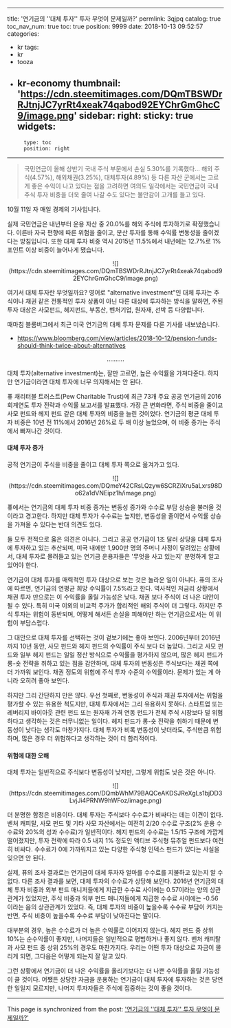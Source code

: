
---
title: '연기금의 ''대체 투자'' 투자 무엇이 문제일까?'
permlink: 3qjpq
catalog: true
toc_nav_num: true
toc: true
position: 9999
date: 2018-10-13 09:52:57
categories:
- kr
tags:
- kr
- tooza
- kr-economy
thumbnail: 'https://cdn.steemitimages.com/DQmTBSWDrRJtnjJC7yrRt4xeak74qabod92EYChrGmGhcC9/image.png'
sidebar:
    right:
        sticky: true
widgets:
    -
        type: toc
        position: right
---


>국민연금이 올해 상반기 국내 주식 부문에서 손실 5.30%를 기록했다... 해외 주식(4.57%), 해외채권(3.25%), 대체투자(4.89%) 등 다른 자산 군에서는 고르게 좋은 수익이 나고 있다는 점을 고려하면 여의도 일각에서는 국민연금이 국내 주식 투자 비중을 더욱 줄여 나갈 수도 있다는 불안감이 고개를 들고 있다.  

10월 11일 자 매일 경제의 기사입니다. 

실제 국민연금은 내년부터 운용 자산 중 20.0%를 해외 주식에 투자하기로 확정했습니다. 이른바 자국 편향에 따른 위험을 줄이고, 분산 투자를 통해 수익률 변동성을 줄이겠다는 방침입니다. 또한 대체 투자 비중 역시 2015년 11.5%에서 내년에는 12.7%로 1% 포인트 이상 비중이 늘어나게 됐습니다. 

<center>
![](https://cdn.steemitimages.com/DQmTBSWDrRJtnjJC7yrRt4xeak74qabod92EYChrGmGhcC9/image.png)
</center>

여기서 대체 투자란 무엇일까요?  영어로 "alternative investment"인 대체 투자는 주식이나 채권 같은 전통적인 투자 상품이 아닌 다른 대상에 투자하는 방식을 말하면, 주된 투자 대상은 사모펀드, 헤지펀드, 부동산, 벤처기업, 원자재, 선박 등 다양합니다.  

때마침 블룸버그에서 최근 미국 연기금의 대체 투자 문제를 다룬 기사를 내보냈습니다.  

- https://www.bloomberg.com/view/articles/2018-10-12/pension-funds-should-think-twice-about-alternatives  

<center> 
.......... 
</center> 

대체 투자(alternative investment)는, 잘만 고르면, 높은 수익률을 가져다준다. 하지만 연기금이라면 대체 투자에 너무 의지해서는 안 된다. 

퓨 채리터블 트러스트(Pew Charitable Trust)에 최근 73개 주요 공공 연기금의 2016 회계연도 투자 전략과 수익률 보고서를 발표했다. 가장 큰 변화라면, 주식 비중을 줄이고 사모 펀드와 헤지 펀드 같은 대체 투자의 비중을 늘린 것이었다. 연기금의 평균 대체 투자 비중은 10년 전 11%에서 2016년 26%로 두 배 이상 늘었으며, 이 비중 증가는 주식에서 빠져나간 것이다.  

#### 대체 투자 증가 
공적 연기금이 주식을 비중을 줄이고 대체 투자 쪽으로 옮겨가고 있다. 
<center>
﻿![](https://cdn.steemitimages.com/DQmeY42CRsLQzyw6SCRZiXru5aLxrs98Do62a1dVNEipz1h/image.png)
</center>

퓨에서는 연기금의 대체 투자 비중 증가는 변동성 증가와 수수료 부담 상승을 불러올 것이라고 경고한다. 하지만 대체 투자가 수수료는 높지만, 변동성을 줄이면서 수익률 상승을 가져올 수 있다는 반대 의견도 있다. 

둘 모두 전적으로 옳은 의견은 아니다. 그리고 공공 연기금이 1조 달러 상당을 대체 투자에 투자하고 있는 추산되며, 미국 내에만 1,900만 명의 주머니 사정이 달려있는 상황에서, 대체 투자로 몰려들고 있는 연기금 운용자들은 '무엇을 사고 있는지' 분명하게 알고 있어야 한다.  

연기금이 대체 투자를 매력적인 투자 대상으로 보는 것은 놀라운 일이 아니다. 퓨의 조사에 따르면, 연기금의 연평균 희망 수익률이 7.5%라고 한다. 역사적인 저금리 상황에서 채권 투자 만으로는 이 수익률을 올릴 가능성은 낮다. 채권 보다 주식이 더 나은 대안이 될 수 있다. 특히 미국 이외의 비교적 주가가 합리적인 해외 주식이 더 그렇다. 하지만 주식 투자는 위험이 동반되며, 어떻게 해서든 손실을 피해야만 하는 연기금으로서는 이 위험이 부담스럽다.  

그 대안으로 대체 투자를 선택하는 것이 겉보기에는 좋아 보인다. 2006년부터 2016년까지 10년 동안, 사모 펀드와 헤지 펀드의 수익률이 주식 보다 더 높았다. 그리고 사모 펀드와 일부 헤지 펀드는 일일 정산 방식으로 수익률을 평가하지 않으며, 많은 헤지 펀드가 롱-숏 전략을 취하고 있는 점을 감안하며, 대체 투자의 변동성은 주식보다는 채권 쪽에 더 가까워 보인다. 채권 정도의 위험에 주식 투자 수준의 수익률이라. 문제가 있는 게 아니라 오히려 좋아 보인다.  

하지만 그리 간단하지 만은 않다. 우선 첫째로, 변동성이 주식과 채권 투자에서는 위험을 평가할 수 있는 유용한 척도지만, 대체 투자에서는 그리 유용하지 못하다. 스타트업 또는 레버리지 바이아웃 관련 펀드 또는 원자재 가격 연동 펀드가 전체 주식 시장보다 덜 위험하다고 생각하는 것은 터무니없는 일이다. 헤지 펀드가 롱-숏 전략을 취하기 때문에 변동성이 낮다는 생각도 마찬가지다. 대체 투자가 비록 변동성이 낮더라도, 주식만큼 위험하며, 많은 경우 더 위험하다고 생각하는 것이 더 합리적이다. 

#### 위험에 대한 오해 
대체 투자는 일반적으로 주식보다 변동성이 낮지만, 그렇게 위험도 낮은 것은 아니다. 
<center>
![](https://cdn.steemitimages.com/DQmbWhM79BAQCeAKDSJReXgLs1bjDD3LvjJi4PRNW9hWFoz/image.png)
</center>

더 분명한 함정은 비용이다. 대체 투자는 주식보다 수수료가 비싸다는 데는 이견이 없다. 벤처 캐피탈, 사모 펀드 및 기타 사모 자산에서는 여전히 2/20 수수료 구조(2% 운용 수수료와 20%의 성과 수수료)가 일반적이다. 헤지 펀드의 수수료는 1.5/15 구조에 가깝게 떨어졌지만, 투자 전략에 따라 0.5 내지 1% 정도인 액티브 주식형 뮤추얼 펀드보다 여전히 비싸다.  수수료가 0에 가까워지고 있는 다양한 주식형 인덱스 펀드가 있다는 사실을 잊으면 안 된다. 

실제, 퓨의 조사 결과로는 연기금이 대체 투자자 얼마를 수수료를 지불하고 있는지 알 수 없다.  다른 조사 결과를 보면, 대체 투자의 수수료가 상당해 보인다. 2016년 연기금의 대체 투자 비중과 외부 펀드 매니저들에게 지급한 수수료 사이에는 0.57이라는 양의 상관관계가 있었지만, 주식 비중과 외부 펀드 매니저들에게 지급한 수수료 사이에는 -0.56이라는 음의 상관관계가 있었다. 즉, 대체 투자의 비중이 높을수록 수수료 부담이 커지는 반면, 주식 비중이 높을수록 수수료 부담이 낮아진다는 말이다. 

대부분의 경우, 높은 수수료가 더 높은 수익률로 이어지지 않는다.  헤지 펀드 중 상위 10%는 순수익률이 좋지만, 나머지들은 일반적으로 평범하거나 좋지 않다. 벤처 캐피탈과 사모 펀드 중 상위 25%의 경우도 마찬가지다. 우리는 어떤 투자 대상으로 자금이 몰리게 되면, 그다음은 어떻게 되는지 잘 알고 있다.  

그런 상황에서 연기금이 더 나은 수익률을 올리기보다는 더 나쁜 수익률을 올릴 가능성이 클 것이다. 어쨌든 상당한 자금을 운용하는 연기금이 대체 투자에 투자하는 것은 당연한 일일지 모르지만, 나머지 투자자들은 주식에 집중하는 것이 좋을 것이다.

- - -

This page is synchronized from the post: ['연기금의 ''대체 투자'' 투자 무엇이 문제일까?'](https://steemit.com/@pius.pius/3qjpq)
